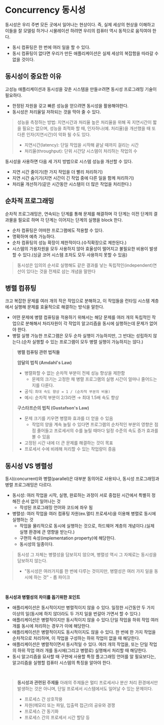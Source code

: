 # Concurrency 동시성

동시성은 우리 주변 모든 곳에서 일어나는 현상이다. 즉, 실제 세상의 현상을 이해하고 이들을 잘 모델링 하거나 시물레이션 하려면 우리의 컴퓨터 역시 동적으로 움직여야 한다.
- 동시 컴퓨팅은 한 번에 여러 일을 할 수 있다.
- 동시 컴퓨팅이 없다면 우리가 만든 애플리케이션은 실제 세상의 복잡함을 따라갈 수 없을 것이다.

## 동시성이 중요한 이유

고성능 애플리케이션과 동시성을 갖춘 시스템을 만들ㄹ려면 동시성 프로그래밍 기술이 필요하다.
- 한정된 자원을 갖고 빠른 성능을 얻으려면 동시성을 활용해야한다.
- 동시성은 처리율일 저하되는 것을 막아 줄 수 있다.

> 성능을 측정하는 방법: 지연시간과 처리율
> 높은 처리율을 위해 꼭 지연시간이 짧을 필요는 없으며, 성능을 최적화 할 때, 인자하나(예. 처리율)을 개선했을 때 또 다른 인자(지연시간)이 악화 될 수도 있다.
> - 지연시간(latency): 단일 작업을 시작해 끝날 때까지 걸리는 시간
> - 처리율(throughput): 단위 시간당 시스템이 처리하는 작업의 수

동시성을 사용하면 다음 세 가지 방법으로 시스템 성능을 개선할 수 있다.
- 지연 시간 줄이기(한 가지 작업을 더 빨리 처리하기)
- 지연 시간 숨기기(지연 시간이 긴 작업 중에 다른 일을 함께 처리하기)
- 처리율 개선하기(같은 시간동안 시스템이 더 많은 작업을 처리한다.)

## 순차적 프로그래밍

순차적 프로그래밍은, 연속되는 단계를 통해 문제를 해결하며 각 단계는 이전 단계의 결과물을 필요로 하며 각 단계는 이어지는 단계의 실행을 block 한다.

- 순차 컴퓨팅은 어떠한 프로그램에도 적용할 수 있다.
- 명확하며 예측 가능하다.
- 순차 컴퓨팅의 성능 확장이 제한적이다.(수직확장으로 제한된다.)
- 시스템의 가용자원을 모두 사용하지 않아 효율성이 떨어지고 불필요한 비용이 발생할 수 있다.(싱글 코어 시스템 조차도 모두 사용하지 못할 수 있음)

> 동시성은 임의의 순서로 실행해도 같은 결과를 낳는 독립적인(independent)연산이 있다는 것을 전제로 삼는 개념을 말한다

## 병렬 컴퓨팅

크고 복잡한 문제를 여러 개의 작은 작업으로 분해하고, 이 작업들을 런타임 시스템 계층에서 실행해 문제를 효율적으로 해결하는 방식을 말한다.
- 어떤 문제에 병렬 컴퓨팅을 적용하기 위해서는 해당 문제를 여러 개의 독립적인 작업으로 분해해서 처리자원이 각 작업의 알고리즘을 동시에 실행하는데 문제가 없어야 한다.
- 병럴 실행 가능한 프로그램은 모두 순차 실행이 가능하지만, 그 반대는 성립하지 않는다.(순차 실행할 수 있는 프로그램이 모두 병렬 실행이 가능하지는 않다.)

> **병렬 컴퓨팅 관련 법칙들**
> 
> **암달의 법칙 (Amdahl's Law)**
> - 병렬화할 수 없는 순차적 부분이 전체 성능 향상을 제한함
>   - 문제의 크기는 고정한 채 병렬 프로그램의 실행 시간이 얼마나 줄어드는지를 다룬다.
> - 공식: `최대 속도 향상 = 1 / (순차적 부분의 비율)`
> - 예시: 순차적 부분이 2/3라면 → 최대 1.5배 속도 향상
> 
> **구스타프슨의 법칙 (Gustafson's Law)**  
> - 문제 크기를 키우면 병렬화 효과를 더 얻을 수 있음
>   - 작업의 양을 계속 늘릴 수 있다면 프로그램의 순차적인 부분의 영향은 점점 줄어들고 프로세서의 수를 늘릴 때마다 일정 수준의 속도 증가 효과를 볼 수 있음 
> - 고정된 시간 내에 더 큰 문제를 해결하는 것이 목표
> - 프로세서 수에 비례해 처리할 수 있는 작업량이 증음


## 동시성 VS  병렬성

동시(concurrent)와 병렬(parallel)은 대부분 동의어로 사용되나, 동시성 프로그래밍과 병렬 프로그래밍은 다르다.
- 동시성: 여러 작업을 시작, 실행, 완료하는 과정이 서로 중첩된 시간에서 특별히 정해진 순서 없이 일어나는 것
  - 작성된 프로그래밍 언어와 코드에 좌우 됨
- 병렬성: 여러 작업을 여러 컴퓨팅 자원(ex.멀티 프로세서)을 이용해 병렬로 동시에 실행하는 것
  - 작업을 물리적으로 동시에 실행하는 것으로, 하드웨어 계층의 개념이다.(실제 실행 환경에 큰 영향을 받는다.)
  - 구현의 속성(implementation property)에 해당한다.
  - 동시성의 일종이다.

> 동시성 그 자체는 병렬성을 담보히지 않으며, 병렬성 역시 그 자체로는 동시성을 담보하지 않는다.
> - "동시성은 여러가지를 한 번에 다루는 것이지만, 병렬성은 여러 가지 일을 동시에 하는 것" - 롭 파이크

<br>

**동시성과 병렬성의 차이를 돕기위한 포인트**

- 애플리케이션은 동시적이지만 병렬적이지 않을 수 있다. 일정한 시간동안 두 가지 이상의 일(동시에 하지 않더라도 두 가지 일을 번갈아 가면서 할 수 있다.)
- 애플리케이션은 병렬적이지만 동시적이지 않을 수 있다.단일 작업을 하위 작업 여러 개를 동시에 처리하는 경우가 이에 해당한다.
- 애플리케이션은 병렬적이지도 동시적이지도 않을 수 있다. 한 번에 한 가지 작업을 순차적으로 처리하며, 이 작업을 구성하는 하위 작업이 없을 때 해당한다.
-  애플리케이션은 병렬적이면서 동시적일 수 있다. 여러 개의 작업을, 또는 단일 작업의 하위 작업 여러 개를 동시에(그리고 병렬로) 실행해서 처리할 때 해당한다.
- 동시 알고리즘을 묘사할 때 구현에 사용할 특정 플고그래밍 언어를 알 필요보다는, 알고리즘을 실행할 컴퓨터 시스템의 특징을 알아야 한다.

<br>

> **동시성과 관련된 주제들**
> 아래의 주제들은 멀티 프로세서나 분산 처리 환경에서만 발생하는 것은 아니며, 단일 프로세서 시스템에서도 일어날 수 있는 문제이다.
> - 프로세스 간 상호작용
> - 자원(메모리 또는 파일, 입출력 접근)의 공유와 경쟁
> - 프로세스 간 동기화
> - 프로세스 간의 프로세서 시간 할당 등